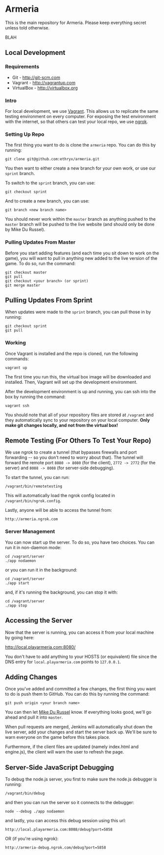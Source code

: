 Armeria
=======

This is the main repository for Armeria. Please keep everything secret unless told otherwise.

BLAH

Local Development
-----------------

### Requirements

* Git - http://git-scm.com
* Vagrant - http://vagrantup.com
* VirtualBox - http://virtualbox.org

### Intro

For local development, we use [Vagrant](http://www.vagrantup.com). This allows us to replicate
the same testing environment on every computer. For exposing the test environment with the internet,
so that others can test your local repo, we use [ngrok](https://ngrok.com).

### Setting Up Repo

The first thing you want to do is clone the `armeria` repo. You can do this by running:

    git clone git@github.com:ethryx/armeria.git
    
You then want to either create a new branch for your own work, or use our `sprint` branch.

To switch to the `sprint` branch, you can use:

    git checkout sprint

And to create a new branch, you can use:

    git branch <new branch name>

You should never work within the `master` branch as anything pushed to the `master` branch will be pushed
to the live website (and should only be done by Mike Du Russel).

### Pulling Updates From Master

Before you start adding features (and each time you sit down to work on the game), you will
want to pull in anything new added to the live version of the game. To do so, run the command:

    git checkout master
    git pull
    git checkout <your branch> (or sprint)
    git merge master
    
## Pulling Updates From Sprint

When updates were made to the `sprint` branch, you can pull those in by running:

    git checkout sprint
    git pull

### Working

Once Vagrant is installed and the repo is cloned, run the following commands:

    vagrant up

The first time you run this, the virtual box image will be downloaded and installed. Then,
Vagrant will set up the development environment.

After the development environment is up and running, you can ssh into the box by running
the command:

    vagrant ssh

You should note that all of your repository files are stored at `/vagrant` and they automatically
sync to your repository on your local computer. **Only make git changes locally, and not from the
virtual box!**

## Remote Testing (For Others To Test Your Repo)

We use ngrok to create a tunnel (that bypasses firewalls and port forwarding -- so you don't need to worry
about that). The tunnel will forward the remote port `8080 -> 8080` (for the client), `2772 -> 2772` (for
the server) and `8088 -> 8088` (for server-side debugging).

To start the tunnel, you can run:

    /vagrant/bin/remotetesting
    
This will automatically load the ngrok config located in `/vagrant/bin/ngrok.config`.

Lastly, anyone will be able to access the tunnel from:

    http://armeria.ngrok.com

### Server Management

You can now start up the server. To do so, you have two choices. You can run it in non-daemon mode:

    cd /vagrant/server
    ./app nodaemon

or you can run it in the background:

    cd /vagrant/server
    ./app start

and, if it's running the background, you can stop it with:

    cd /vagrant/server
    ./app stop

## Accessing the Server

Now that the server is running, you can access it from your local machine by going here:

http://local.playarmeria.com:8080/

You don't have to add anything to your HOSTS (or equivalent) file since the DNS entry for
`local.playarmeria.com` points to `127.0.0.1`.

## Adding Changes

Once you've added and committed a few changes, the first thing you want to do is push them to GitHub.
You can do this by running the command:

    git push origin <your branch name>
    
You can then let [Mike Du Russel](https://bitbucket.org/ethryx) know. If everything looks good, we'll go ahead
and pull it into `master`.

When pull requests are merged, Jenkins will automatically shut down the live server, add your changes and start
the server back up. We'll be sure to warn everyone on the game before this takes place.

Furthermore, if the client files are updated (namely index.html and engine.js), the client will warn the user to
refresh the page.

## Server-Side JavaScript Debugging

To debug the node.js server, you first to make sure the node.js debugger is running:

    /vagrant/bin/debug

and then you can run the server so it connects to the debugger:

    node --debug ./app nodaemon

and lastly, you can access this debug session using this url:

    http://local.playarmeria.com:8088/debug?port=5858

OR (if you're using ngrok):

    http://armeria-debug.ngrok.com/debug?port=5858
